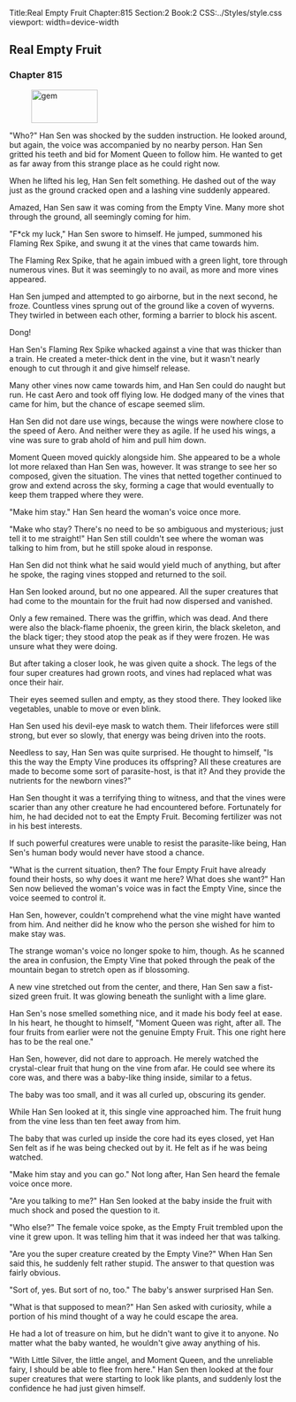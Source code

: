 Title:Real Empty Fruit 
Chapter:815 
Section:2 
Book:2 
CSS:../Styles/style.css 
viewport: width=device-width
  
## Real Empty Fruit
### Chapter 815 
<figure>
	<img src="../Images/gem.gif" alt="gem" id="gem" width="120" height="60" />
</figure>
  

  
  "Who?" Han Sen was shocked by the sudden instruction. He looked around, but again, the voice was accompanied by no nearby person. Han Sen gritted his teeth and bid for Moment Queen to follow him. He wanted to get as far away from this strange place as he could right now.

When he lifted his leg, Han Sen felt something. He dashed out of the way just as the ground cracked open and a lashing vine suddenly appeared.

Amazed, Han Sen saw it was coming from the Empty Vine. Many more shot through the ground, all seemingly coming for him.

"F*ck my luck," Han Sen swore to himself. He jumped, summoned his Flaming Rex Spike, and swung it at the vines that came towards him.

The Flaming Rex Spike, that he again imbued with a green light, tore through numerous vines. But it was seemingly to no avail, as more and more vines appeared.

Han Sen jumped and attempted to go airborne, but in the next second, he froze. Countless vines sprung out of the ground like a coven of wyverns. They twirled in between each other, forming a barrier to block his ascent.

Dong!

Han Sen's Flaming Rex Spike whacked against a vine that was thicker than a train. He created a meter-thick dent in the vine, but it wasn't nearly enough to cut through it and give himself release.

Many other vines now came towards him, and Han Sen could do naught but run. He cast Aero and took off flying low. He dodged many of the vines that came for him, but the chance of escape seemed slim.

Han Sen did not dare use wings, because the wings were nowhere close to the speed of Aero. And neither were they as agile. If he used his wings, a vine was sure to grab ahold of him and pull him down.

Moment Queen moved quickly alongside him. She appeared to be a whole lot more relaxed than Han Sen was, however. It was strange to see her so composed, given the situation. The vines that netted together continued to grow and extend across the sky, forming a cage that would eventually to keep them trapped where they were.

"Make him stay." Han Sen heard the woman's voice once more.

"Make who stay? There's no need to be so ambiguous and mysterious; just tell it to me straight!" Han Sen still couldn't see where the woman was talking to him from, but he still spoke aloud in response.

Han Sen did not think what he said would yield much of anything, but after he spoke, the raging vines stopped and returned to the soil.

Han Sen looked around, but no one appeared. All the super creatures that had come to the mountain for the fruit had now dispersed and vanished.

Only a few remained. There was the griffin, which was dead. And there were also the black-flame phoenix, the green kirin, the black skeleton, and the black tiger; they stood atop the peak as if they were frozen. He was unsure what they were doing.

But after taking a closer look, he was given quite a shock. The legs of the four super creatures had grown roots, and vines had replaced what was once their hair.

Their eyes seemed sullen and empty, as they stood there. They looked like vegetables, unable to move or even blink.

Han Sen used his devil-eye mask to watch them. Their lifeforces were still strong, but ever so slowly, that energy was being driven into the roots.

Needless to say, Han Sen was quite surprised. He thought to himself, "Is this the way the Empty Vine produces its offspring? All these creatures are made to become some sort of parasite-host, is that it? And they provide the nutrients for the newborn vines?"

Han Sen thought it was a terrifying thing to witness, and that the vines were scarier than any other creature he had encountered before. Fortunately for him, he had decided not to eat the Empty Fruit. Becoming fertilizer was not in his best interests.

If such powerful creatures were unable to resist the parasite-like being, Han Sen's human body would never have stood a chance.

"What is the current situation, then? The four Empty Fruit have already found their hosts, so why does it want me here? What does she want?" Han Sen now believed the woman's voice was in fact the Empty Vine, since the voice seemed to control it.

Han Sen, however, couldn't comprehend what the vine might have wanted from him. And neither did he know who the person she wished for him to make stay was.

The strange woman's voice no longer spoke to him, though. As he scanned the area in confusion, the Empty Vine that poked through the peak of the mountain began to stretch open as if blossoming.

A new vine stretched out from the center, and there, Han Sen saw a fist-sized green fruit. It was glowing beneath the sunlight with a lime glare.

Han Sen's nose smelled something nice, and it made his body feel at ease. In his heart, he thought to himself, "Moment Queen was right, after all. The four fruits from earlier were not the genuine Empty Fruit. This one right here has to be the real one."

Han Sen, however, did not dare to approach. He merely watched the crystal-clear fruit that hung on the vine from afar. He could see where its core was, and there was a baby-like thing inside, similar to a fetus.

The baby was too small, and it was all curled up, obscuring its gender.

While Han Sen looked at it, this single vine approached him. The fruit hung from the vine less than ten feet away from him.

The baby that was curled up inside the core had its eyes closed, yet Han Sen felt as if he was being checked out by it. He felt as if he was being watched.

"Make him stay and you can go." Not long after, Han Sen heard the female voice once more.

"Are you talking to me?" Han Sen looked at the baby inside the fruit with much shock and posed the question to it.

"Who else?" The female voice spoke, as the Empty Fruit trembled upon the vine it grew upon. It was telling him that it was indeed her that was talking.

"Are you the super creature created by the Empty Vine?" When Han Sen said this, he suddenly felt rather stupid. The answer to that question was fairly obvious.

"Sort of, yes. But sort of no, too." The baby's answer surprised Han Sen.

"What is that supposed to mean?" Han Sen asked with curiosity, while a portion of his mind thought of a way he could escape the area.

He had a lot of treasure on him, but he didn't want to give it to anyone. No matter what the baby wanted, he wouldn't give away anything of his.

"With Little Silver, the little angel, and Moment Queen, and the unreliable fairy, I should be able to flee from here." Han Sen then looked at the four super creatures that were starting to look like plants, and suddenly lost the confidence he had just given himself.
